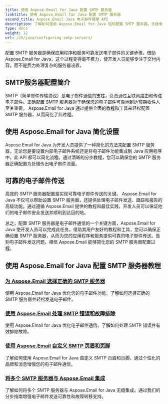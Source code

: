 ```yaml
---
title: 使用 Aspose.Email for Java 配置 SMTP 服务器
linktitle: 使用 Aspose.Email for Java 配置 SMTP 服务器
second_title: Aspose.Email Java 电子邮件管理 API
description: 了解如何使用 Aspose.Email for Java 轻松配置 SMTP 服务器。无缝电子邮件传送的分步教程。
type: docs
weight: 12
url: /zh/java/configuring-smtp-servers/
---
```



配置 SMTP 服务器是确保应用程序和服务可靠发送电子邮件的关键步骤。借助 Aspose.Email for Java，这个过程变得毫不费力，使开发人员能够专注于交付内容，而不是费力处理复杂的服务器设置。

## SMTP服务器配置简介

SMTP（简单邮件传输协议）是电子邮件通信的支柱，负责通过互联网路由和传递电子邮件。正确配置 SMTP 服务器对于确保您的电子邮件可靠地到达预期收件人至关重要。 Aspose.Email for Java 通过提供全面的教程和工具来轻松配置 SMTP 服务器，从而简化了此过程。

## 使用 Aspose.Email for Java 简化设置

Aspose.Email for Java 为开发人员提供了一种简化的方法来配置 SMTP 服务器。无论您是要设置内部电子邮件系统还是将电子邮件功能集成到 Java 应用程序中，此 API 都可以简化流程。通过清晰的分步教程，您可以确保您的 SMTP 服务器正确配置为处理传出电子邮件流量。

## 可靠的电子邮件传送

高效的 SMTP 服务器配置是实现可靠电子邮件传送的关键。 Aspose.Email for Java 不仅可以帮助设置 SMTP 服务器，还提供处理电子邮件发送、跟踪和报告的高级功能。通过遵循 Aspose.Email 提供的教程和最佳实践，开发人员可以保证他们的电子邮件安全发送并顺利到达目的地。

总之，配置 SMTP 服务器是电子邮件通信的一个关键方面，Aspose.Email for Java 使开发人员可以完成此任务。借助其用户友好的教程和工具，您可以确保正确设置 SMTP 服务器，从而为您的应用程序和服务提供可靠的电子邮件传送。告别电子邮件发送问题，相信 Aspose.Email 能够简化您的 SMTP 服务器配置过程。

## 使用 Aspose.Email for Java 配置 SMTP 服务器教程
### [为 Aspose.Email 选择正确的 SMTP 服务器](./choosing-the-right-smtp-server/)
使用 Aspose.Email for Java 优化您的电子邮件功能。了解如何选择正确的 SMTP 服务器并轻松发送电子邮件。
### [使用 Aspose.Email 处理 SMTP 错误和故障排除](./handling-smtp-errors-and-troubleshooting/)
使用 Aspose.Email for Java 优化电子邮件通信。了解如何处理 SMTP 错误并有效排除故障。
### [使用 Aspose.Email 自定义 SMTP 页眉和页脚](./customizing-smtp-headers-and-footers/)
了解如何使用 Aspose.Email for Java 自定义 SMTP 页眉和页脚。通过个性化的品牌和消息增强您的电子邮件通信。
### [将多个 SMTP 服务器与 Aspose.Email 集成](./integrating-multiple-smtp-servers/)
了解如何将多个 SMTP 服务器与 Aspose.Email for Java 无缝集成。通过我们的分步指南增强电子邮件发送可靠性和故障转移支持。